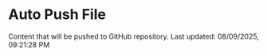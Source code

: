 # Auto Push File

Content that will be pushed to GitHub repository.
Last updated: 08/09/2025, 09:21:28 PM